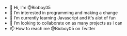 - 👋 Hi, I’m @Bioboy05
- 👀 I’m interested in programming and making a change
- 🌱 I’m currently learning Javascript and it's alot of fun
- 💞️ I’m looking to collaborate on as many projects as I can
- 📫 How to reach me @Bioboy05 on Twitter

<!---
Bioboy05/Bioboy05 is a ✨ special ✨ repository because its `README.md` (this file) appears on your GitHub profile.
You can click the Preview link to take a look at your changes.
--->
